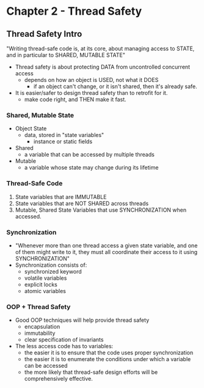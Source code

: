 # Chapter 2 - Thread Safety

## Thread Safety Intro
"Writing thread-safe code is, at its core, about managing access to STATE, and
in particular to SHARED, MUTABLE STATE"
- Thread safety is about protecting DATA from uncontrolled concurrent access
    - depends on how an object is USED, not what it DOES
        - if an object can't change, or it isn't shared, then it's already
        safe. 
- It is easier/safer to design thread safety than to retrofit for it.
    - make code right, and THEN make it fast.

### Shared, Mutable State
- Object State
    -  data, stored in "state variables"
        - instance or static fields
- Shared
    - a variable that can be accessed by multiple threads
- Mutable
    - a variable whose state may change during its lifetime 
    
### Thread-Safe Code
1. State variables that are IMMUTABLE
1. State variables that are NOT SHARED across threads
1. Mutable, Shared State Variables that use SYNCHRONIZATION when accessed.

### Synchronization
- "Whenever more than one thread access a given state variable, and one of them
might write to it, they must all coordinate their access to it using SYNCHRONIZATION"
- Synchronization consists of:
    - synchronized keyword
    - volatile variables
    - explicit locks
    - atomic variables
    
### OOP + Thread Safety
- Good OOP techniques will help provide thread safety
    - encapsulation
    - immutability
    - clear specification of invariants
- The less access code has to variables:
    - the easier it is to ensure that the code uses proper synchronization
    - the easier it is to enumerate the conditions under which a variable
    can be accessed
    - the more likely that thread-safe design efforts will be comprehensively
    effective.
    